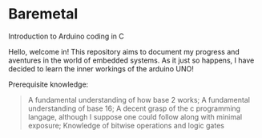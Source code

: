# Baremetal
Introduction to Arduino coding in C 

Hello, welcome in! This repository aims to document my progress and aventures in the world of embedded systems. As it just so happens, I have decided to learn the inner workings of the arduino UNO!

Prerequisite knowledge:
> A fundamental understanding of how base 2 works;
> A fundamental understanding of base 16;
> A decent grasp of the c programming langage, although I suppose one could follow along with minimal exposure;
> Knowledge of bitwise operations and logic gates

